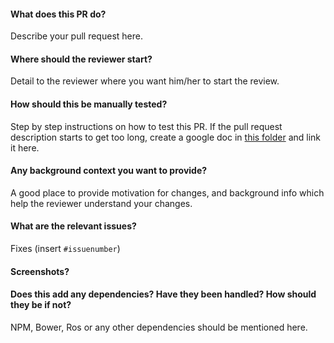 #### What does this PR do?
Describe your pull request here.

#### Where should the reviewer start?
Detail to the reviewer where you want him/her to start the review. 

#### How should this be manually tested?
Step by step instructions on how to test this PR. If the pull request description starts to get too long, create a google doc in [this folder](https://drive.google.com/drive/u/0/folders/0B3z00C6gHelveDRUX3pyQm9ocU0) and link it here. 

#### Any background context you want to provide?
A good place to provide motivation for changes, and background info which help the reviewer understand your changes.  

#### What are the relevant issues?
Fixes (insert `#issuenumber`)

#### Screenshots?


#### Does this add any dependencies? Have they been handled? How should they be if not?
NPM, Bower, Ros or any other dependencies should be mentioned here.

